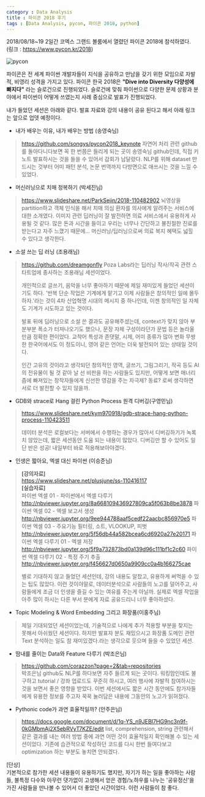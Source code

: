 ```yaml
---
category : Data Analysis  
title : 파이콘 2018 후기  
tags : [Data Analysis, pycon, 파이콘 2018, python]
---  
```


2018/08/18~19 2일간 코엑스 그랜드 볼룸에서 열렸던 파이콘 2018에 참석하였다. (링크 : https://www.pycon.kr/2018)

![pycon](https://www.dropbox.com/s/z9t5bci8kg90f22/pt2018_08_20_12_25_27.jpg?raw=1)  

파이콘은 전 세계 파이썬 개발자들이 지식을 공유하고 만남을 갖기 위한 모임으로 자발적, 비영리 성격을 가지고 있다. 파이콘 한국 2018은  **"Dive into Diversity 다양성에 빠지다"** 라는 슬로건으로 진행되었다. 슬로건에 맞춰 파이썬으로 다양한 문제 상황과 분야에서 파이썬이 어떻게 쓰였는지 사례 중심으로 발표가 진행되었다.    

내가 들었던 세션은 아래와 같다. 발표 자료와 강의 내용이 공유 된다고 해서 아래 링크는 앞으로 업뎃 예정이다.      

- 내가 배우는 이유, 내가 배우는 방법 (송영숙님)
> https://github.com/songys/pycon2018_keynote
> 자연어 처리 관련 github를 돌아다니다보면 꼭 한 번쯤은 들리게 되는 곳이 송영숙님 github인데, 직접 키노트 발표하시는 것을 들을 수 있어서 감회가 남달랐다. NLP를 위해 dataset 만드시는 것부터 어미 패턴 분석, 논문 번역까지 다방면으로 애쓰시는 것을 느낄 수 있었다.  

- 머신러닝으로 치매 정복하기 (박세진님)
> https://www.slideshare.net/ParkSejin/2018-110482902
> 뇌영상을 partition하고 객체 인식을 해서 치매 의심 환자를 의사에게 알려주는 서비스에 대한 소개였다. 이미지 관련 딥러닝이 잘 발전하면 의료 서비스에서 유용하게 사용될 것 같다. 많은 돈과 시간을 들이고 우리는 너무나 간단하고 불친절한 진료를 받는다고 자주 느꼈기 때문에... 머신러닝/딥러닝으로써 의료 복지 혜택도 넓힐 수 있다고 생각한다.    

- 소설 쓰는 딥 러닝 (조용래님)
> https://github.com/dreamgonfly
> Poza Labs라는 딥러닝 작사/작곡 관련 스타트업에 종사하는 조용래님 세션이었다. 
> 
> 개인적으로 글쓰기, 음악을 너무 좋아하기 때문에 제일 재미있게 들었던 세션이기도 하다. '반복 단순 작업은 기계에게 맡기고 이제 사람들은 창의적인 일에 몰두하자.'라는 것이 4차 산업혁명 시대의 메시지 중 하나인데, 이젠 창의적인 일 자체도 기계가 시도하고 있는 것이다.
> 
> 발표 뒤에 딥러닝으로 소설 쓴 결과도 공유해주셨는데, context가 맞지 않아 부분부분 폭소가 터져나오기도 했으나, 문장 자체 구성이라던가 문법 등은 놀라울만큼 정확한 편이었다. 교착어 특성과 존댓말, 시제, 어미 종류가 많아 변화 무쌍한 한국어에서도 이 정도이니, 영어 같은 언어는 더욱 발전되어 있는 상태일 것이다. 
> 
> 인간 고유의 것이라고 생각되던 창의적인 영역, 글쓰기, 그림그리기, 작곡 등도 AI의 전유물이 될 것 같아 날 선 비판을 하는 사람들도 있지만, 어떻게 보면 매너리즘에 빠져있는 창작자들에게 신선한 영감을 주는 자극제? 동료? 로써 생각하면 서로 더 발전할 수 있지 않을까.   

- GDB와 strace로 Hang 걸린 Python Process 원격 디버깅(구영민님)
> https://www.slideshare.net/kym970918/gdb-strace-hang-python-process-110423511  
> 
> 데이터 분석은 로컬보다는 서버에서 수행하는 경우가 많아서 디버깅하기가 녹록치 않았는데, 짧은 세션동안 도움 되는 내용이 많았다. 디버깅만 할 수 있어도 일단 반은 성공! 내일부터 바로 적용해보아야겠다.  

- 인생은 짧아요, 엑셀 대신 파이썬 (이승준님)
> **[강의자료]**  
> https://www.slideshare.net/plusjune/ss-110416117  
> **[실습자료]**  
> 파이썬 엑셀 01 - 파이썬에서 엑셀 다루기 
> http://nbviewer.jupyter.org/8a668109436927809ca5f063b8be3878
> 파이썬 엑셀 02 - 엑셀 보고서 생성 
> http://nbviewer.jupyter.org/9ee944788aaf5cedf22aacbc856970e5
> 파이썬 엑셀 03 - 주요기능 필터링, 소트, VLOOKUP, 피벗 
> http://nbviewer.jupyter.org/5f56db44a582bcea6cd6920a27e20171
> 파이썬 엑셀 다루기 01 - 엑셀 저장
> http://nbviewer.jupyter.org/5f9a732873bd0a139d96c111bf1c2c60
> 파이썬 엑셀 다루기 02 - 특정 주기 추출
> http://nbviewer.jupyter.org/f456627d0650a9909cc0a4b166275cae
> 
> 별로 기대하지 않고 들었던 세션인데, 강의 내용도 알찼고, 유용하게 써먹을 수 있는 팁도 많았다. 이런 것이야말로, 데이터분석으로 사람들의 노고를 덜어주고, 사람들에게 조금 더 인생을 즐길 수 있는 여유를 주는게 아닐까. 실제로 엑셀 작업을 아주 많이 하시는 다른 부서 분에게 자료 공유드리니 너무 좋아하셨다.  

- Topic Modeling & Word Embedding 그리고 화장품(이홍주님)
> 제일 기대되었던 세션이었는데, 기술적으로 나에게 추가 적용할 부분을 찾지는 못해서 아쉬웠던 세션이다. 하지만 발표자 분도 재밌으시고 화장품 도메인 관련 Text 분석하는 일도 참 재미있겠다.라는 생각으로 웃으며 들을 수 있었던 세션.

- 땀내를 줄이는 Data와 Feature 다루기 (박조은님)
> https://github.com/corazzon?page=2&tab=repositories  
> 박조은님 github도 NLP를 하다보면 자주 들르게 되는 곳이다. 워킹맘인데도 불구하고 tutorial / 강좌 업로드도 꾸준히 하시고, 여러 행사에 자발적 참여하시는 것을 보면서 좋은 영향을 받았다. 이번 세션에서도 짧은 시간 동안에도 참가자들에게 유용한 정보를 주고자 꾹꾹 눌러담은 내용에 그동안의 노고가 읽혀졌다.  

- Pythonic code가 과연 효율적일까? (안주은님)
> https://docs.google.com/document/d/1q-YS_n9JEBI7HG9nc3n9f-0kGMbmAj2X5ebRVyT7KZE/edit
> list, comprehension, string 관련해서 같은 결과를 내는 여러 방법 중에 과연 어떤 것이 효율적일지 확인해볼 수 있는 세션이었다. 기존에 습관적으로 작성하던 코드를 다시 한번 들여다보고 optimization 하는 부분도 놓치면 안되겠다.

[단상]  
기본적으로 참가한 세션 내용들이 유용하기도 했지만, 자기가 하는 일을 좋아하는 사람들, 불특정 다수와 아무런 댓가없이 고생해서 얻은 경험/노하우를 나누는 '공유정신'을 가진 사람들을 만나볼 수 있어서 더 좋았던 시간이었다. 이런 사람들이 참 좋다. 



